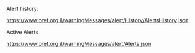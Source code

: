Alert history:

https://www.oref.org.il/warningMessages/alert/History/AlertsHistory.json

Active Alerts

https://www.oref.org.il/warningMessages/alert/Alerts.json